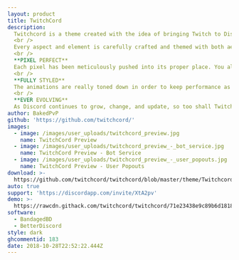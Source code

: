 ```yaml
---
layout: product
title: TwitchCord
description:
  Twitchcord is a theme created with the idea of bringing Twitch to Discord, combined with a little extra personality.
  <br />
  Every aspect and element is carefully crafted and themed with both aesthetics and performance in mind.
  <br />
  **PIXEL PERFECT**
  Each pixel has been meticulously pushed into its proper place. You also may find some animated pixel friends to guide you on your way.
  <br />
  **FULLY STYLED**
  The animations are really toned down in order to keep performance as high as possible, but the subtleties of the animations present make it worth it.
  <br />
  **EVER EVOLVING**
  As Discord continues to grow, change, and update, so too shall Twitchcord. Fear not, there is no end in sight for this theme.
author: BakedPvP
github: 'https://github.com/twitchcord/'
images:
  - image: /images/user_uploads/twitchcord_preview.jpg
    name: TwitchCord Preview
  - image: /images/user_uploads/twitchcord_preview_-_bot_service.jpg
    name: TwitchCord Preview - Bot Service
  - image: /images/user_uploads/twitchcord_preview_-_user_popouts.jpg
    name: TwitchCord Preview - User Popouts
download: >-
  https://github.com/twitchcord/twitchcord/blob/master/theme/Twitchcord.theme.css
auto: true
support: 'https://discordapp.com/invite/XtA2pv'
demo: >-
  https://rawcdn.githack.com/twitchcord/twitchcord/71e23438e9c89b6d1818e047ee2c2dcb7f768922/theme/Twitchcord.theme.css
software:
  - BandagedBD
  - BetterDiscord
style: dark
ghcommentid: 183
date: 2018-10-28T22:52:22.444Z
---
```


